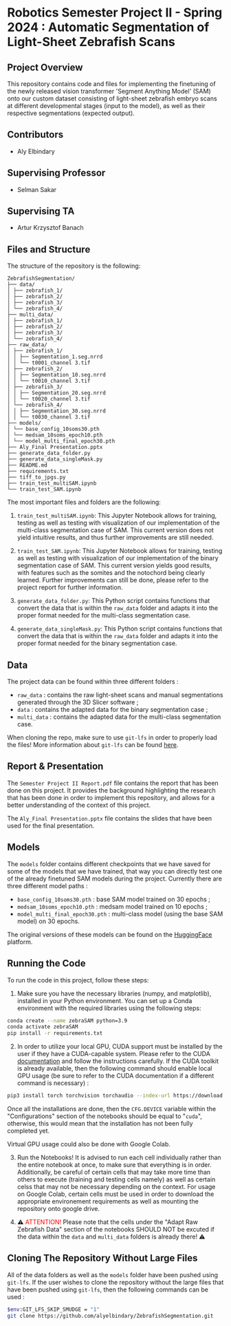 

# Robotics Semester Project II - Spring 2024 : Automatic Segmentation of Light-Sheet Zebrafish Scans

## Project Overview

This repository contains code and files for implementing the finetuning of the newly released vision transformer 'Segment Anything Model' (SAM) onto our custom dataset consisting of light-sheet zebrafish embryo scans at different developmental stages (input to the model), as well as their respective segmentations (expected output).

## Contributors

- Aly Elbindary

## Supervising Professor

- Selman Sakar

## Supervising TA 

- Artur Krzysztof Banach

## Files and Structure

The structure of the repository is the following:

```
ZebrafishSegmentation/
├── data/
│ ├── zebrafish_1/
│ ├── zebrafish_2/
│ ├── zebrafish_3/
│ └── zebrafish_4/
├── multi_data/
│ ├── zebrafish_1/
│ ├── zebrafish_2/
│ ├── zebrafish_3/
│ └── zebrafish_4/
├── raw_data/
│ ├── zebrafish_1/
│ │ ├── Segmentation_1.seg.nrrd
│ │ └── t0001_channel 3.tif
│ ├── zebrafish_2/
│ │ ├── Segmentation_10.seg.nrrd
│ │ └── t0010_channel 3.tif
│ ├── zebrafish_3/
│ │ ├── Segmentation_20.seg.nrrd
│ │ └── t0020_channel 3.tif
│ └── zebrafish_4/
│ │ ├── Segmentation_30.seg.nrrd
│ │ └── t0030_channel 3.tif
├── models/
│ └── base_config_10soms30.pth
│ └── medsam_10soms_epoch10.pth
│ └── model_multi_final_epoch30.pth
├── Aly_Final Presentation.pptx
├── generate_data_folder.py
├── generate_data_singleMask.py
├── README.md
├── requirements.txt
├── tiff_to_jpgs.py
├── train_test_multiSAM.ipynb
└── train_test_SAM.ipynb
```

The most important files and folders are the following:
1. `train_test_multiSAM.ipynb`: This Jupyter Notebook allows for training, testing as well as testing with visualization of our implementation of the multi-class segmentation case of SAM. This current version does not yield intuitive results, and thus further improvements are still needed.

2. `train_test_SAM.ipynb`: This Jupyter Notebook allows for training, testing as well as testing with visualization of our implementation of the binary segmentation case of SAM. This current version yields good results, with features such as the somites and the notochord being clearly learned. Further improvements can still be done, please refer to the project report for further information.

3. `generate_data_folder.py`: This Python script contains functions that convert the data that is within the `raw_data` folder and adapts it into the proper format needed for the multi-class segmentation case.

4. `generate_data_singleMask.py`: This Python script contains functions that convert the data that is within the `raw_data` folder and adapts it into the proper format needed for the binary segmentation case.

## Data

The project data can be found within three different folders : 
- `raw_data` : contains the raw light-sheet scans and manual segmentations generated through the 3D Slicer software ;
- `data` : contains the adapted data for the binary segmentation case ;
- `multi_data` : contains the adapted data for the multi-class segmentation case.

When cloning the repo, make sure to use `git-lfs` in order to properly load the files! More information about `git-lfs` can be found [here](https://github.com/epfl-nlp/cs-552-modern-nlp/blob/main/Exercises/tutorials.md).

## Report & Presentation

The `Semester Project II Report.pdf` file contains the report that has been done on this project. It provides the background highlighting the research that has been done in order to implement this repository, and allows for a better understanding of the context of this project.

The `Aly_Final Presentation.pptx` file contains the slides that have been used for the final presentation.

## Models

The `models` folder contains different checkpoints that we have saved for some of the models that we have trained, that way you can directly test one of the already finetuned SAM models during the project. Currently there are three different model paths :
- `base_config_10soms30.pth` : base SAM model trained on 30 epochs ;
- `medsam_10soms_epoch10.pth` : medsam model trained on 10 epochs ;
- `model_multi_final_epoch30.pth` : multi-class model (using the base SAM model) on 30 epochs.

The original versions of these models can be found on the [HuggingFace](https://huggingface.co/models?other=sam) platform.


## Running the Code

To run the code in this project, follow these steps:

1. Make sure you have the necessary libraries (numpy, and matplotlib), installed in your Python environment. You can set up a Conda environment with the required libraries using the following steps:

```bash
conda create --name zebraSAM python=3.9
conda activate zebraSAM
pip install -r requirements.txt
```

2. In order to utilize your local GPU, CUDA support must be installed by the user if they have a CUDA-capable system. Please refer to the CUDA [documentation](https://pytorch.org/get-started/locally/) and follow the instructions carefully. If the CUDA toolkit is already available, then the following command should enable local GPU usage (be sure to refer to the CUDA documentation if a different command is necessary) :

```bash
pip3 install torch torchvision torchaudio --index-url https://download.pytorch.org/whl/cu118
```

Once all the installations are done, then the `CFG.DEVICE` variable within the "Configurations" section of the notebooks should be equal to "`cuda`", otherwise, this would mean that the installation has not been fully completed yet.

Virtual GPU usage could also be done with Google Colab.

3. Run the Notebooks! It is advised to run each cell individually rather than the entire notebook at once, to make sure that everything is in order. Additionally, be careful of certain cells that may take more time than others to execute (training and testing cells namely) as well as certain celss that may not be necessary depending on the context. For usage on Google Colab, certain cells must be used in order to download the appropriate environement requirements as well as mounting the repository onto google drive.

4. ⚠️ <span style="color:red;">ATTENTION!</span> Please note that the cells under the "Adapt Raw Zebrafish Data" section of the notebooks SHOULD NOT be excuted if the data within the  `data` and `multi_data` folders is already there! ⚠️

## Cloning The Repository Without Large Files

All of the data folders as well as the `models` folder have been pushed using `git-lfs`. If the user wishes to clone the repository without the large files that have been pushed using `git-lfs`, then the following commands can be used : 

```bash
$env:GIT_LFS_SKIP_SMUDGE = "1"
git clone https://github.com/alyelbindary/ZebrafishSegmentation.git
```